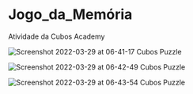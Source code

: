 # Jogo_da_Memória
Atividade da Cubos Academy


![Screenshot 2022-03-29 at 06-41-17 Cubos Puzzle](https://user-images.githubusercontent.com/50378596/160583895-1d45705d-3c7c-4377-9223-3f6d3f734894.png)

![Screenshot 2022-03-29 at 06-42-49 Cubos Puzzle](https://user-images.githubusercontent.com/50378596/160587248-38f70f05-fb41-4c3c-9f73-63ae0aed2ff2.png)


![Screenshot 2022-03-29 at 06-43-54 Cubos Puzzle](https://user-images.githubusercontent.com/50378596/160587570-adbbbeda-ffb3-4ace-8baf-a293c1c03981.png)
